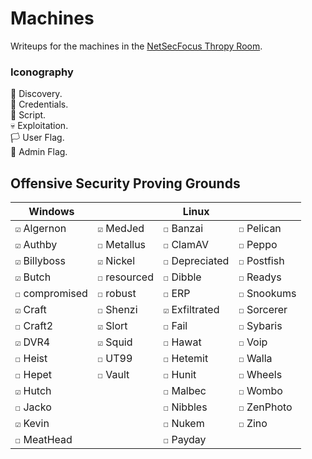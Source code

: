 # Machines

Writeups for the machines in the [NetSecFocus Thropy Room](https://docs.google.com/spreadsheets/u/1/d/1dwSMIAPIam0PuRBkCiDI88pU3yzrqqHkDtBngUHNCw8/htmlview#).

### Iconography

🔎 Discovery.\
🔑 Credentials.\
📝 Script.\
💀 Exploitation.\
🏳 User Flag.\
🏴 Admin Flag.

## Offensive Security Proving Grounds

| Windows          |                  | Linux            |                  |
| -----------------|------------------|------------------|------------------|
| `☑` Algernon     | `☑` MedJed       | `☐` Banzai       | `☐` Pelican      |
| `☑` Authby       | `☐` Metallus     | `☐` ClamAV       | `☐` Peppo        |
| `☑` Billyboss    | `☑` Nickel       | `☐` Depreciated  | `☐` Postfish     |
| `☑` Butch        | `☐` resourced    | `☐` Dibble       | `☐` Readys       |
| `☐` compromised  | `☐` robust       | `☐` ERP          | `☐` Snookums     |
| `☑` Craft        | `☐` Shenzi       | `☑` Exfiltrated  | `☐` Sorcerer     |
| `☐` Craft2       | `☑` Slort        | `☐` Fail         | `☐` Sybaris      |
| `☑` DVR4         | `☑` Squid        | `☐` Hawat        | `☐` Voip         |
| `☐` Heist        | `☐` UT99         | `☐` Hetemit      | `☐` Walla        |
| `☐` Hepet        | `☐` Vault        | `☐` Hunit        | `☐` Wheels       |
| `☑` Hutch        |                  | `☐` Malbec       | `☐` Wombo        |
| `☐` Jacko        |                  | `☐` Nibbles      | `☐` ZenPhoto     |
| `☑` Kevin        |                  | `☐` Nukem        | `☐` Zino         |
| `☐` MeatHead     |                  | `☐` Payday       |                  |